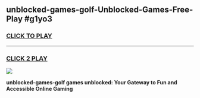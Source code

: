 
## unblocked-games-golf-Unblocked-Games-Free-Play #g1yo3
<h3>
<a href="https://us.freeplayer.one?title=unblocked-games-golf&ref=9M">CLICK TO PLAY</a></h3>
<hr>

<h3>
<a href="https://us.freeplayer.one?title=unblocked-games-golf&ref=9M">CLICK 2 PLAY</a>
  
</h3>

<a href="https://us.freeplayer.one?title=unblocked-games-golf&ref=9M"><img src="https://clearcache.store/games.png"></a>


**unblocked-games-golf games unblocked: Your Gateway to Fun and Accessible Online Gaming**
